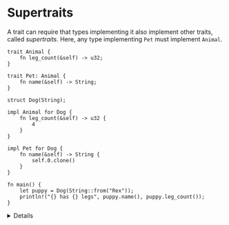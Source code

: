 # Supertraits

A trait can require that types implementing it also implement other traits,
called _supertraits_. Here, any type implementing `Pet` must implement `Animal`.

```rust,editable
trait Animal {
    fn leg_count(&self) -> u32;
}

trait Pet: Animal {
    fn name(&self) -> String;
}

struct Dog(String);

impl Animal for Dog {
    fn leg_count(&self) -> u32 {
        4
    }
}

impl Pet for Dog {
    fn name(&self) -> String {
        self.0.clone()
    }
}

fn main() {
    let puppy = Dog(String::from("Rex"));
    println!("{} has {} legs", puppy.name(), puppy.leg_count());
}
```

<details>

This is sometimes called "trait inheritance" but students should not expect this
to behave like OO inheritance. It just specifies an additional requirement on
implementations of a trait.

<details>
